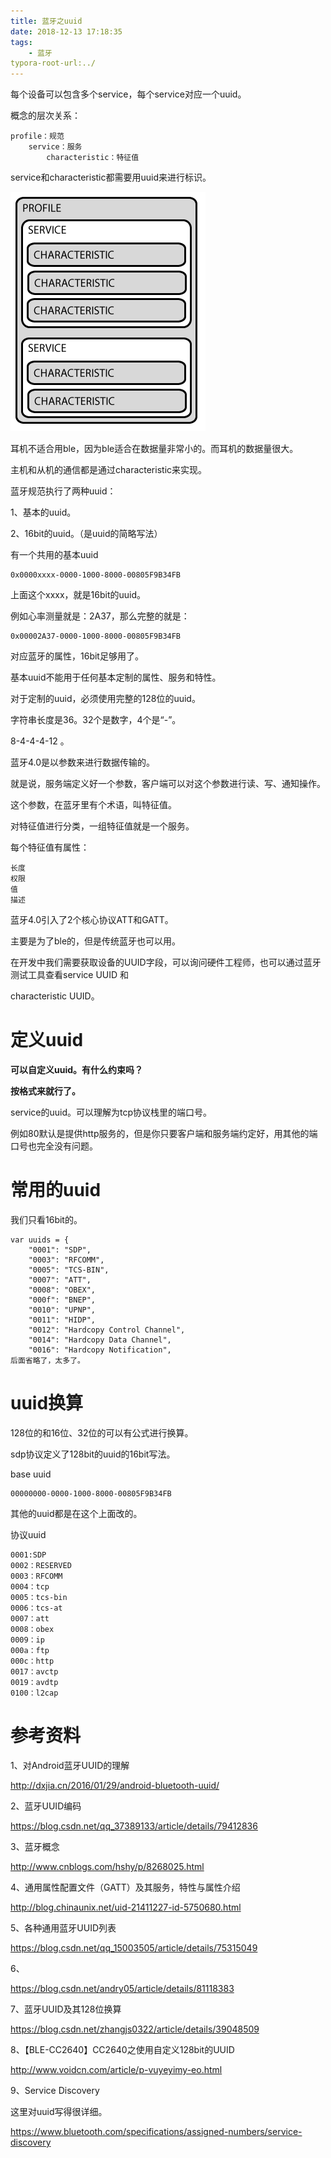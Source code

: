 ```yaml
---
title: 蓝牙之uuid
date: 2018-12-13 17:18:35
tags:
	- 蓝牙
typora-root-url:../
---
```




每个设备可以包含多个service，每个service对应一个uuid。

概念的层次关系：

```
profile：规范
	service：服务
		characteristic：特征值
```

service和characteristic都需要用uuid来进行标识。

![](/images/蓝牙概念层次.png)

耳机不适合用ble，因为ble适合在数据量非常小的。而耳机的数据量很大。



主机和从机的通信都是通过characteristic来实现。



蓝牙规范执行了两种uuid：

1、基本的uuid。

2、16bit的uuid。（是uuid的简略写法）



有一个共用的基本uuid

```
0x0000xxxx-0000-1000-8000-00805F9B34FB
```

上面这个xxxx，就是16bit的uuid。

例如心率测量就是：2A37，那么完整的就是：

```
0x00002A37-0000-1000-8000-00805F9B34FB
```

对应蓝牙的属性，16bit足够用了。

基本uuid不能用于任何基本定制的属性、服务和特性。

对于定制的uuid，必须使用完整的128位的uuid。



字符串长度是36。32个是数字，4个是“-”。

8-4-4-4-12 。



蓝牙4.0是以参数来进行数据传输的。

就是说，服务端定义好一个参数，客户端可以对这个参数进行读、写、通知操作。

这个参数，在蓝牙里有个术语，叫特征值。

对特征值进行分类，一组特征值就是一个服务。

每个特征值有属性：

```
长度
权限
值
描述
```



蓝牙4.0引入了2个核心协议ATT和GATT。

主要是为了ble的，但是传统蓝牙也可以用。



在开发中我们需要获取设备的UUID字段，可以询问硬件工程师，也可以通过蓝牙测试工具查看service UUID 和

characteristic UUID。



# 定义uuid

**可以自定义uuid。有什么约束吗？**

**按格式来就行了。**

service的uuid。可以理解为tcp协议栈里的端口号。

例如80默认是提供http服务的，但是你只要客户端和服务端约定好，用其他的端口号也完全没有问题。



# 常用的uuid

我们只看16bit的。

```
var uuids = {
    "0001": "SDP",
    "0003": "RFCOMM",
    "0005": "TCS-BIN",
    "0007": "ATT",
    "0008": "OBEX",
    "000f": "BNEP",
    "0010": "UPNP",
    "0011": "HIDP",
    "0012": "Hardcopy Control Channel",
    "0014": "Hardcopy Data Channel",
    "0016": "Hardcopy Notification",
后面省略了，太多了。
```



# uuid换算

128位的和16位、32位的可以有公式进行换算。



sdp协议定义了128bit的uuid的16bit写法。

base uuid

```
00000000-0000-1000-8000-00805F9B34FB
```

其他的uuid都是在这个上面改的。

协议uuid

```
0001:SDP
0002：RESERVED
0003：RFCOMM
0004：tcp
0005：tcs-bin
0006：tcs-at
0007：att
0008：obex
0009：ip
000a：ftp
000c：http
0017：avctp
0019：avdtp
0100：l2cap
```



# 参考资料

1、对Android蓝牙UUID的理解

http://dxjia.cn/2016/01/29/android-bluetooth-uuid/

2、蓝牙UUID编码

https://blog.csdn.net/qq_37389133/article/details/79412836

3、蓝牙概念

http://www.cnblogs.com/hshy/p/8268025.html

4、通用属性配置文件（GATT）及其服务，特性与属性介绍

http://blog.chinaunix.net/uid-21411227-id-5750680.html

5、各种通用蓝牙UUID列表

https://blog.csdn.net/qq_15003505/article/details/75315049

6、

https://blog.csdn.net/andry05/article/details/81118383

7、蓝牙UUID及其128位换算

https://blog.csdn.net/zhangjs0322/article/details/39048509

8、【BLE-CC2640】CC2640之使用自定义128bit的UUID

http://www.voidcn.com/article/p-vuyeyimy-eo.html

9、Service Discovery

这里对uuid写得很详细。

https://www.bluetooth.com/specifications/assigned-numbers/service-discovery